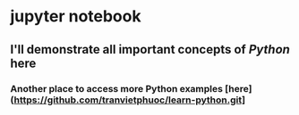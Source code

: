 # jupyter notebook
## I'll demonstrate all important concepts of ***Python*** here
### Another place to access more Python examples [here](https://github.com/tranvietphuoc/learn-python.git]
